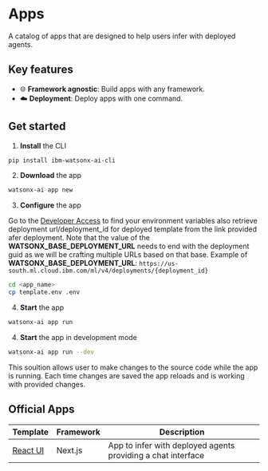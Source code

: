 # Apps

A catalog of apps that are designed to help users infer with deployed agents.

## Key features

- 🌐 **Framework agnostic**: Build apps with any framework.
- ☁️ **Deployment**: Deploy apps with one command.

## Get started

1. **Install** the CLI 

```bash
pip install ibm-watsonx-ai-cli
```

2. **Download** the app
```bash
watsonx-ai app new
```

3. **Configure** the app

Go to the [Developer Access](https://dataplatform.cloud.ibm.com/developer-access) to find your environment variables also retrieve deployment url/deployment_id for deployed template from the link provided afer deployment.
Note that the value of the **WATSONX_BASE_DEPLOYMENT_URL** needs to end with the deployment guid as we will be
crafting multiple URLs based on that base. Example of **WATSONX_BASE_DEPLOYMENT_URL**:
`https://us-south.ml.cloud.ibm.com/ml/v4/deployments/{deployment_id}`

```bash
cd <app_name>
cp template.env .env
```

4. **Start** the app

```bash
watsonx-ai app run
```

4. **Start** the app in development mode

```bash
watsonx-ai app run --dev
```
This soultion allows user to make changes to the source code while the app is running. Each time changes are saved the app reloads and is working with provided changes.


## Official Apps

| Template                              | Framework | Description                                                  |
| ------------------------------------- | --------- | ------------------------------------------------------------ |
| [React UI](./base/nextjs-chat-with-ai-service/) | Next.js   | App to infer with deployed agents providing a chat interface |
